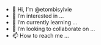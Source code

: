 - 👋 Hi, I’m @etombisylvie
- 👀 I’m interested in ...
- 🌱 I’m currently learning ...
- 💞️ I’m looking to collaborate on ...
- 📫 How to reach me ...

<!---
etombisylvie/etombisylvie is a ✨ special ✨ repository because its `README.md` (this file) appears on your GitHub profile.
You can click the Preview link to take a look at your changes.
--->
